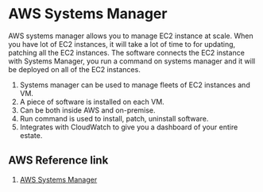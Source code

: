 # AWS Systems Manager

AWS systems manager allows you to manage EC2 instance at scale. When you have lot of EC2 instances, it will take a lot of time to for updating, patching all the EC2 instances. The software connects the EC2 instance with Systems Manager, you run a command on systems manager and it will be deployed on all of the EC2 instances.

1. Systems manager can be used to manage fleets of EC2 instances and VM.
2. A piece of software is installed on each VM.
3. Can be both inside AWS and on-premise.
4. Run command is used to install, patch, uninstall software.
5. Integrates with CloudWatch to give you a dashboard of your entire estate.

## AWS Reference link

1. [AWS Systems Manager](https://aws.amazon.com/systems-manager/)